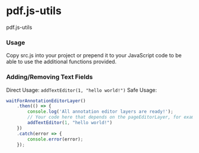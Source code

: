 # pdf.js-utils
pdf.js-utils

### Usage
Copy src.js into your project or prepend it to your JavaScript code
to be able to use the additional functions provided.

### Adding/Removing Text Fields
Direct Usage: `addTextEditor(1, "hello world!")`
Safe Usage:
```js
waitForAnnotationEditorLayer()
    .then(() => {
        console.log('All annotation editor layers are ready!');
        // Your code here that depends on the pageEditorLayer, for example:
        addTextEditor(1, "hello world!")
    })
    .catch(error => {
        console.error(error);
    });
```
